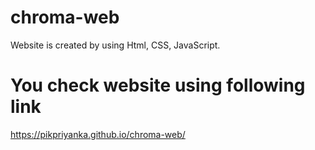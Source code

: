 # chroma-web

 Website is created by using Html, CSS, JavaScript.
 
 # You check website using following link 
 
 https://pikpriyanka.github.io/chroma-web/
